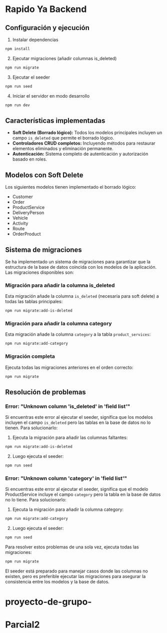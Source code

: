 # Rapido Ya Backend

## Configuración y ejecución

1. Instalar dependencias
```bash
npm install
```

2. Ejecutar migraciones (añadir columnas is_deleted)
```bash
npm run migrate
```

3. Ejecutar el seeder
```bash
npm run seed
```

4. Iniciar el servidor en modo desarrollo
```bash
npm run dev
```

## Características implementadas

- **Soft Delete (Borrado lógico):** Todos los modelos principales incluyen un campo `is_deleted` que permite el borrado lógico.
- **Controladores CRUD completos:** Incluyendo métodos para restaurar elementos eliminados y eliminación permanente.
- **Autenticación:** Sistema completo de autenticación y autorización basado en roles.

## Modelos con Soft Delete

Los siguientes modelos tienen implementado el borrado lógico:
- Customer
- Order
- ProductService
- DeliveryPerson
- Vehicle
- Activity
- Route
- OrderProduct

## Sistema de migraciones

Se ha implementado un sistema de migraciones para garantizar que la estructura de la base de datos coincida con los modelos de la aplicación. Las migraciones disponibles son:

### Migración para añadir la columna is_deleted

Esta migración añade la columna `is_deleted` (necesaria para soft delete) a todas las tablas principales:
```bash
npm run migrate:add-is-deleted
```

### Migración para añadir la columna category

Esta migración añade la columna `category` a la tabla `product_services`:
```bash
npm run migrate:add-category
```

### Migración completa

Ejecuta todas las migraciones anteriores en el orden correcto:
```bash
npm run migrate
```

## Resolución de problemas

### Error: "Unknown column 'is_deleted' in 'field list'"

Si encuentras este error al ejecutar el seeder, significa que los modelos incluyen el campo `is_deleted` pero las tablas en la base de datos no lo tienen. Para solucionarlo:

1. Ejecuta la migración para añadir las columnas faltantes:
```bash
npm run migrate:add-is-deleted
```

2. Luego ejecuta el seeder:
```bash
npm run seed
```

### Error: "Unknown column 'category' in 'field list'"

Si encuentras este error al ejecutar el seeder, significa que el modelo ProductService incluye el campo `category` pero la tabla en la base de datos no lo tiene. Para solucionarlo:

1. Ejecuta la migración para añadir la columna category:
```bash
npm run migrate:add-category
```

2. Luego ejecuta el seeder:
```bash
npm run seed
```

Para resolver estos problemas de una sola vez, ejecuta todas las migraciones:
```bash
npm run migrate
```

El seeder está preparado para manejar casos donde las columnas no existen, pero es preferible ejecutar las migraciones para asegurar la consistencia entre los modelos y la base de datos.
# proyecto-de-grupo-
# Parcial2
